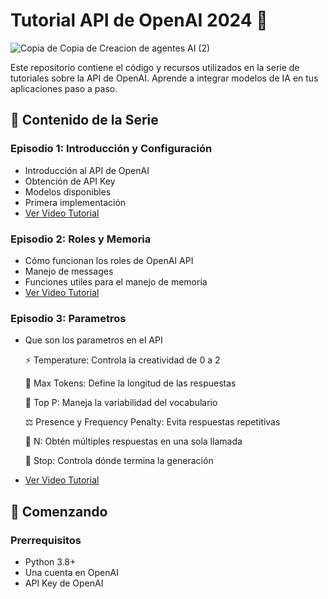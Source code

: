 # Tutorial API de OpenAI 2024 🚀
![Copia de Copia de Creacion de agentes AI (2)](https://github.com/user-attachments/assets/34380b40-5165-4e34-9a55-3716aa707506)

Este repositorio contiene el código y recursos utilizados en la serie de tutoriales sobre la API de OpenAI. Aprende a integrar modelos de IA en tus aplicaciones paso a paso.

## 🎯 Contenido de la Serie

### Episodio 1: Introducción y Configuración
- Introducción al API de OpenAI
- Obtención de API Key
- Modelos disponibles
- Primera implementación
- [Ver Video Tutorial](https://youtu.be/4LKmQ1Qv7Zc)

### Episodio 2: Roles y Memoria

- Cómo funcionan los roles de OpenAI API
- Manejo de messages
- Funciones utiles para el manejo de memoria
- [Ver Video Tutorial](https://youtu.be/Ads5IaomEzA)

### Episodio 3: Parametros

- Que son los parametros en el API
  
  ⚡ Temperature: Controla la creatividad de 0 a 2
  
  🎯 Max Tokens: Define la longitud de las respuestas
  
  🎨 Top P: Maneja la variabilidad del vocabulario
  
  ⚖️ Presence y Frequency Penalty: Evita respuestas repetitivas
  
  🔄 N: Obtén múltiples respuestas en una sola llamada
  
  🛑 Stop: Controla dónde termina la generación
  
- [Ver Video Tutorial](https://www.youtube.com/watch?v=BJ-_Aeo6h7c)

## 🚀 Comenzando

### Prerrequisitos
- Python 3.8+
- Una cuenta en OpenAI
- API Key de OpenAI
